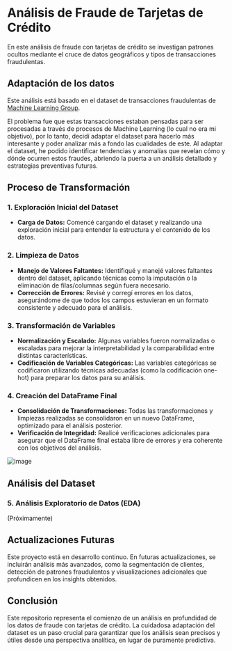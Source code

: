 # Análisis de Fraude de Tarjetas de Crédito
En este análisis de fraude con tarjetas de crédito se investigan patrones ocultos mediante el cruce de datos geográficos y tipos de transacciones fraudulentas. 

## Adaptación de los datos
Este análisis está basado en el dataset de transacciones fraudulentas de [Machine Learning Group](https://www.kaggle.com/datasets/mlg-ulb/creditcardfraud?resource=download).

El problema fue que estas transacciones estaban pensadas para ser procesadas a través de procesos de Machine Learning (lo cual no era mi objetivo), por lo tanto, decidí adaptar el dataset para hacerlo más interesante y poder analizar más a fondo las cualidades de este.
Al adaptar el dataset, he podido identificar tendencias y anomalías que revelan cómo y dónde ocurren estos fraudes, abriendo la puerta a un análisis detallado y estrategias preventivas futuras.

## Proceso de Transformación 

### 1. **Exploración Inicial del Dataset**
   - **Carga de Datos:** Comencé cargando el dataset y realizando una exploración inicial para entender la estructura y el contenido de los datos.

### 2. **Limpieza de Datos**
   - **Manejo de Valores Faltantes:** Identifiqué y manejé valores faltantes dentro del dataset, aplicando técnicas como la imputación o la eliminación de filas/columnas según fuera necesario.
   - **Corrección de Errores:** Revisé y corregí errores en los datos, asegurándome de que todos los campos estuvieran en un formato consistente y adecuado para el análisis.

### 3. **Transformación de Variables**
   - **Normalización y Escalado:** Algunas variables fueron normalizadas o escaladas para mejorar la interpretabilidad y la comparabilidad entre distintas características.
   - **Codificación de Variables Categóricas:** Las variables categóricas se codificaron utilizando técnicas adecuadas (como la codificación one-hot) para preparar los datos para su análisis.

### 4. **Creación del DataFrame Final**
   - **Consolidación de Transformaciones:** Todas las transformaciones y limpiezas realizadas se consolidaron en un nuevo DataFrame, optimizado para el análisis posterior.
   - **Verificación de Integridad:** Realicé verificaciones adicionales para asegurar que el DataFrame final estaba libre de errores y era coherente con los objetivos del análisis.

![image](https://github.com/user-attachments/assets/967de6ce-c9bc-4103-9f50-8787d9912ca2)


## Análisis del Dataset

### 5. **Análisis Exploratorio de Datos (EDA)**
   (Próximamente)

## Actualizaciones Futuras
Este proyecto está en desarrollo continuo. En futuras actualizaciones, se incluirán análisis más avanzados, como la segmentación de clientes, detección de patrones fraudulentos y visualizaciones adicionales que profundicen en los insights obtenidos.

## Conclusión
Este repositorio representa el comienzo de un análisis en profundidad de los datos de fraude con tarjetas de crédito. La cuidadosa adaptación del dataset es un paso crucial para garantizar que los análisis sean precisos y útiles desde una perspectiva analítica, en lugar de puramente predictiva.
